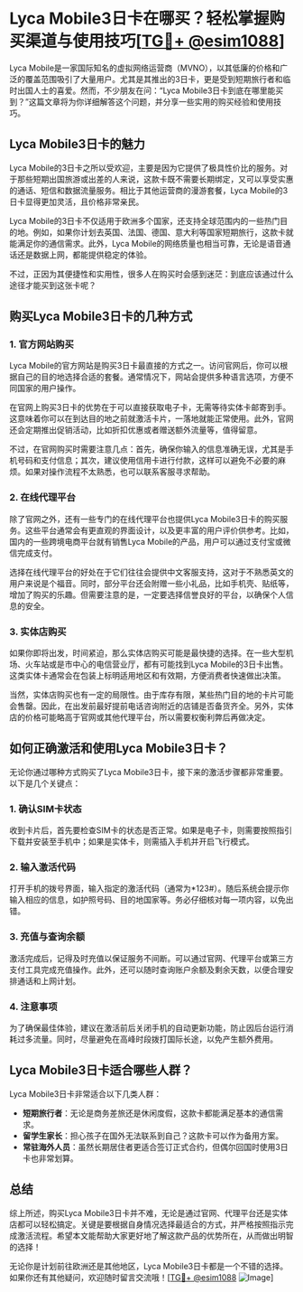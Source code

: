 # Lyca Mobile3日卡在哪买？轻松掌握购买渠道与使用技巧[[TG💪+ @esim1088](https://t.me/s/esim1088)]

Lyca Mobile是一家国际知名的虚拟网络运营商（MVNO），以其低廉的价格和广泛的覆盖范围吸引了大量用户。尤其是其推出的3日卡，更是受到短期旅行者和临时出国人士的喜爱。然而，不少朋友在问：“Lyca Mobile3日卡到底在哪里能买到？”这篇文章将为你详细解答这个问题，并分享一些实用的购买经验和使用技巧。

## Lyca Mobile3日卡的魅力

Lyca Mobile的3日卡之所以受欢迎，主要是因为它提供了极具性价比的服务。对于那些短期出国旅游或出差的人来说，这款卡既不需要长期绑定，又可以享受实惠的通话、短信和数据流量服务。相比于其他运营商的漫游套餐，Lyca Mobile的3日卡显得更加灵活，且价格非常亲民。

Lyca Mobile的3日卡不仅适用于欧洲多个国家，还支持全球范围内的一些热门目的地。例如，如果你计划去英国、法国、德国、意大利等国家短期旅行，这款卡就能满足你的通信需求。此外，Lyca Mobile的网络质量也相当可靠，无论是语音通话还是数据上网，都能提供稳定的体验。

不过，正因为其便捷性和实用性，很多人在购买时会感到迷茫：到底应该通过什么途径才能买到这张卡呢？

## 购买Lyca Mobile3日卡的几种方式

### 1. 官方网站购买

Lyca Mobile的官方网站是购买3日卡最直接的方式之一。访问官网后，你可以根据自己的目的地选择合适的套餐。通常情况下，网站会提供多种语言选项，方便不同国家的用户操作。

在官网上购买3日卡的优势在于可以直接获取电子卡，无需等待实体卡邮寄到手。这意味着你可以在到达目的地之前就激活卡片，一落地就能正常使用。此外，官网还会定期推出促销活动，比如折扣优惠或者赠送额外流量等，值得留意。

不过，在官网购买时需要注意几点：首先，确保你输入的信息准确无误，尤其是手机号码和支付信息；其次，建议使用信用卡进行付款，这样可以避免不必要的麻烦。如果对操作流程不太熟悉，也可以联系客服寻求帮助。

### 2. 在线代理平台

除了官网之外，还有一些专门的在线代理平台也提供Lyca Mobile3日卡的购买服务。这些平台通常会有更直观的界面设计，以及更丰富的用户评价供参考。比如，国内的一些跨境电商平台就有销售Lyca Mobile的产品，用户可以通过支付宝或微信完成支付。

选择在线代理平台的好处在于它们往往会提供中文客服支持，这对于不熟悉英文的用户来说是个福音。同时，部分平台还会附赠一些小礼品，比如手机壳、贴纸等，增加了购买的乐趣。但需要注意的是，一定要选择信誉良好的平台，以确保个人信息的安全。

### 3. 实体店购买

如果你即将出发，时间紧迫，那么实体店购买可能是最快捷的选择。在一些大型机场、火车站或是市中心的电信营业厅，都有可能找到Lyca Mobile的3日卡出售。这类实体卡通常会在包装上标明适用地区和有效期，方便消费者快速做出决策。

当然，实体店购买也有一定的局限性。由于库存有限，某些热门目的地的卡片可能会售罄。因此，在出发前最好提前电话咨询附近的店铺是否备货齐全。另外，实体店的价格可能略高于官网或其他代理平台，所以需要权衡利弊后再做决定。

## 如何正确激活和使用Lyca Mobile3日卡？

无论你通过哪种方式购买了Lyca Mobile3日卡，接下来的激活步骤都非常重要。以下是几个关键点：

### 1. 确认SIM卡状态

收到卡片后，首先要检查SIM卡的状态是否正常。如果是电子卡，则需要按照指引下载并安装至手机中；如果是实体卡，则需插入手机并开启飞行模式。

### 2. 输入激活代码

打开手机的拨号界面，输入指定的激活代码（通常为*123#）。随后系统会提示你输入相应的信息，如护照号码、目的地国家等。务必仔细核对每一项内容，以免出错。

### 3. 充值与查询余额

激活完成后，记得及时充值以保证服务不间断。可以通过官网、代理平台或第三方支付工具完成充值操作。此外，还可以随时查询账户余额及剩余天数，以便合理安排通话和上网计划。

### 4. 注意事项

为了确保最佳体验，建议在激活前后关闭手机的自动更新功能，防止因后台运行消耗过多流量。同时，尽量避免在高峰时段拨打国际长途，以免产生额外费用。

## Lyca Mobile3日卡适合哪些人群？

Lyca Mobile3日卡非常适合以下几类人群：

- **短期旅行者**：无论是商务差旅还是休闲度假，这款卡都能满足基本的通信需求。
- **留学生家长**：担心孩子在国外无法联系到自己？这款卡可以作为备用方案。
- **常驻海外人员**：虽然长期居住者更适合签订正式合约，但偶尔回国时使用3日卡也非常划算。

## 总结

综上所述，购买Lyca Mobile3日卡并不难，无论是通过官网、代理平台还是实体店都可以轻松搞定。关键是要根据自身情况选择最适合的方式，并严格按照指示完成激活流程。希望本文能帮助大家更好地了解这款产品的优势所在，从而做出明智的选择！

无论你是计划前往欧洲还是其他地区，Lyca Mobile3日卡都是一个不错的选择。如果你还有其他疑问，欢迎随时留言交流哦！[[TG💪+ @esim1088](https://t.me/s/esim1088) ![Image](https://i.postimg.cc/4NQfJmqS/Snipaste-2025-05-13-00-14-12.png)]